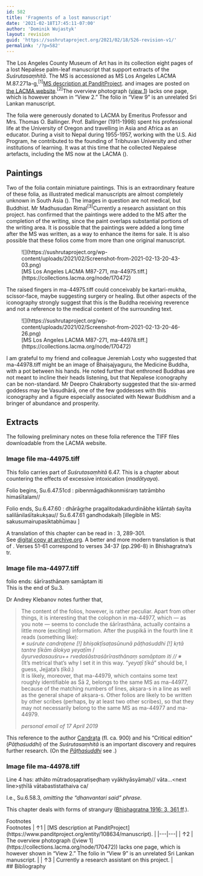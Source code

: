 ```yaml
---
id: 582
title: 'Fragments of a lost manuscript'
date: '2021-02-18T17:45:11-07:00'
author: 'Dominik Wujastyk'
layout: revision
guid: 'https://sushrutaproject.org/2021/02/18/526-revision-v1/'
permalink: '/?p=582'
---
```


The Los Angeles County Museum of Art has in its collection eight pages of a lost Nepalese palm-leaf manuscript that support extracts of the *Suśrutasaṃhitā*. The MS is accessioned as MS Los Angeles LACMA M.87.271a-g,<span class="footnote_referrer"><a onclick="footnote_moveToReference_582_420('footnote_plugin_reference_582_420_1');" onkeypress="footnote_moveToReference_582_420('footnote_plugin_reference_582_420_1');" role="button" tabindex="0"><sup class="footnote_plugin_tooltip_text" id="footnote_plugin_tooltip_582_420_1">\[1\]</sup></a><span class="footnote_tooltip" id="footnote_plugin_tooltip_text_582_420_1">[MS description at PanditProject](https://www.panditproject.org/entity/108634/manuscript).</span></span><script type="text/javascript"> jQuery('#footnote_plugin_tooltip_582_420_1').tooltip({ tip: '#footnote_plugin_tooltip_text_582_420_1', tipClass: 'footnote_tooltip', effect: 'fade', predelay: 0, fadeInSpeed: 200, delay: 400, fadeOutSpeed: 200, position: 'top center', relative: true, offset: [-7, 0], });</script> and images are posted on [the LACMA website](https://collections.lacma.org/node/170472).<span class="footnote_referrer"><a onclick="footnote_moveToReference_582_420('footnote_plugin_reference_582_420_2');" onkeypress="footnote_moveToReference_582_420('footnote_plugin_reference_582_420_2');" role="button" tabindex="0"><sup class="footnote_plugin_tooltip_text" id="footnote_plugin_tooltip_582_420_2">\[2\]</sup></a><span class="footnote_tooltip" id="footnote_plugin_tooltip_text_582_420_2">The overview photograph ([view 1](https://collections.lacma.org/node/170472)) lacks one page, which is however shown in “View 2.” The folio in “View 9” is an unrelated Sri Lankan manuscript.</span></span><script type="text/javascript"> jQuery('#footnote_plugin_tooltip_582_420_2').tooltip({ tip: '#footnote_plugin_tooltip_text_582_420_2', tipClass: 'footnote_tooltip', effect: 'fade', predelay: 0, fadeInSpeed: 200, delay: 400, fadeOutSpeed: 200, position: 'top center', relative: true, offset: [-7, 0], });</script>

The folia were generously donated to LACMA by Emeritus Professor and Mrs. Thomas O. Ballinger. Prof. Ballinger (1911-1998) spent his professional life at the University of Oregon and travelling in Asia and Africa as an educator. During a visit to Nepal during 1955-1957, working with the U.S. Aid Program, he contributed to the founding of Tribhuvan University and other institutions of learning. It was at this time that he collected Nepalese artefacts, including the MS now at the LACMA (<span class="zp-InText-zp-ID--2579494-KPUDGUPW--wp582 zp-InText-Citation loading" rel="{ 'pages': 'np', 'items': '{2579494:KPUDGUPW}', 'format': '%a%, %d%, %p%', 'brackets': '', 'etal': '', 'separator': '', 'and': '' }"></span>).

## Paintings

Two of the folia contain miniature paintings. This is an extraordinary feature of these folia, as illustrated medical manuscripts are almost completely unknown in South Asia (<span class="zp-InText-zp-ID--2579494-GB47GIRM--wp582 zp-InText-Citation loading" rel="{ 'pages': '202', 'items': '{2579494:GB47GIRM}', 'format': '%a%, %d%, %p%', 'brackets': '', 'etal': '', 'separator': '', 'and': '' }"></span>). The images in question are not medical, but Buddhist. Mr Madhusudan Rimal<span class="footnote_referrer"><a onclick="footnote_moveToReference_582_420('footnote_plugin_reference_582_420_3');" onkeypress="footnote_moveToReference_582_420('footnote_plugin_reference_582_420_3');" role="button" tabindex="0"><sup class="footnote_plugin_tooltip_text" id="footnote_plugin_tooltip_582_420_3">\[3\]</sup></a><span class="footnote_tooltip" id="footnote_plugin_tooltip_text_582_420_3">Currently a research assistant on this project.</span></span><script type="text/javascript"> jQuery('#footnote_plugin_tooltip_582_420_3').tooltip({ tip: '#footnote_plugin_tooltip_text_582_420_3', tipClass: 'footnote_tooltip', effect: 'fade', predelay: 0, fadeInSpeed: 200, delay: 400, fadeOutSpeed: 200, position: 'top center', relative: true, offset: [-7, 0], });</script> has confirmed that the paintings were added to the MS after the completion of the writing, since the paint overlaps substantial portions of the writing area. It is possible that the paintings were added a long time after the MS was written, as a way to enhance the items for sale. It is also possible that these folios come from more than one original manuscript.

<div class="wp-block-image"><figure class="aligncenter size-large">![](https://sushrutaproject.org/wp-content/uploads/2021/02/Screenshot-from-2021-02-13-20-43-03.png)<figcaption>[MS Los Angeles LACMA M87-271, ma-44975.tiff.](https://collections.lacma.org/node/170472)</figcaption></figure></div>The raised fingers in ma-44975.tiff could conceivably be kartari-mukha, scissor-face, maybe suggesting surgery or healing. But other aspects of the iconography strongly suggest that this is the Buddha receiving reverence and not a reference to the medical content of the surrounding text.

<div class="wp-block-image"><figure class="aligncenter size-large">![](https://sushrutaproject.org/wp-content/uploads/2021/02/Screenshot-from-2021-02-13-20-46-26.png)<figcaption>[MS Los Angeles LACMA M87-271, ma-44978.tiff.](https://collections.lacma.org/node/170472)</figcaption></figure></div>I am grateful to my friend and colleague Jeremiah Losty who suggested that ma-44978.tiff might be an image of Bhaiṣajyaguru, the Medicine Buddha, with a pot between his hands. He noted further that enthroned Buddhas are not meant to incline their heads listening, but that Nepalese iconography can be non-standard. Mr Deepro Chakraborty suggested that the six-armed goddess may be Vasudhārā, one of the few goddesses with this iconography and a figure especially associated with Newar Buddhism and a bringer of abundance and prosperity.

## Extracts

The following preliminary notes on these folia reference the TIFF files downloadable from the LACMA website.

### Image file ma-44975.tiff

This folio carries part of *Suśrutasaṃhitā* 6.47. This is a chapter about countering the effects of excessive intoxication (*madātyaya*).

Folio begins, Su.6.47.51cd <span class="zp-InText-zp-ID--2579494-TX8G8ZSN--wp582 zp-InText-Citation loading" rel="{ 'pages': '746', 'items': '{2579494:TX8G8ZSN}', 'format': '(%a%, %d%, %p%)', 'brackets': '', 'etal': '', 'separator': '', 'and': '' }"></span>: pibenmāgadhikonmiśraṃ tatrāmbho himaśītalam//

Folio ends, Su.6.47.60 <span class="zp-InText-zp-ID--2579494-TX8G8ZSN--wp582 zp-InText-Citation loading" rel="{ 'pages': '747', 'items': '{2579494:TX8G8ZSN}', 'format': '(%a%, %d%, %p%)', 'brackets': '', 'etal': '', 'separator': '', 'and': '' }"></span>: dhārāgṛhe pragalitodakadurdinābhe klāntaḥ śayīta salilānilaśītakukṣau// Su.6.47.61 gandhodakaiḥ \[illegible in MS: sakusumairupasiktabhūmau \]

A translation of this chapter can be read in <span class="zp-InText-zp-ID--2579494-VDD2TMTE--wp582 zp-InText-Citation loading" rel="{ 'pages': 'np', 'items': '{2579494:VDD2TMTE}', 'format': '%a%, %d%, %p%', 'brackets': '', 'etal': '', 'separator': '', 'and': '' }"></span>: 3, 289-301.  
See [digital copy at archive.org](https://archive.org/stream/b24758619_0003#page/288/mode/2up). A better and more modern translation is that of <span class="zp-InText-zp-ID--2579494-ACX9XSMC--wp582 zp-InText-Citation loading" rel="{ 'pages': 'np', 'items': '{2579494:ACX9XSMC}', 'format': '%a%, %d%, %p%', 'brackets': '', 'etal': '', 'separator': '', 'and': '' }"></span>. Verses 51-61 correspond to verses 34-37 (pp.296-8) in Bhishagratna’s tr.

### Image file ma-44977.tiff

folio ends: śārīrasthānaṃ samāptam iti  
This is the end of Su.3.

Dr Andrey Klebanov notes further that,

> The content of the folios, however, is rather peculiar. Apart from other things, it is interesting that the colophon in ma-44977, which — as you note — seems to conclude the śārīrasthāna, actually contains a little more (exciting) information. After the puṣpikā in the fourth line it reads (something like):   
> *※ suśrute candraṭene \[!\] bhiṣakṭīsaṭasūnunā pāṭhaśuddhi \[!\] kṛtā tantre ṭīkām ālokya yeyaṭīm* /   
> *āyurvedasauśru++ rvedaśāstraśārīrasthānaṃ samāptam iti // ※*  
> (It’s metrical that’s why I set it in this way. “*yeyaṭī ṭīkā*” should be, I guess, Jejjaṭa’s *ṭīkā*.)  
> It is likely, moreover, that ma-44979, which contains some text roughly identifiable as Śā 2, belongs to the same MS as ma-44977, because of the matching numbers of lines, akṣara-s in a line as well as the general shape of akṣara-s. Other folios are likely to be written by other scribes (perhaps, by at least two other scribes), so that they may not necessarily belong to the same MS as ma-44977 and ma-44979.
> 
> <cite>personal email of 17 April 2019</cite>

This reference to the author [Candraṭa](https://www.panditproject.org/entity/40937/person) (fl. ca. 900) and his “Critical edition” (*Pāṭhaśuddhi*) of the *Suśrutasaṃhitā* is an important discovery and requires further research. (On the *[Pāṭhaśuddhi](https://www.panditproject.org/entity/108174/work)* see <span class="zp-InText-zp-ID--2579494-N9ANTLPZ--wp582 zp-InText-Citation loading" rel="{ 'pages': 'IIA-123', 'items': '{2579494:N9ANTLPZ}', 'format': '%a%, %d%, %p%', 'brackets': '', 'etal': '', 'separator': '', 'and': '' }"></span>.)

### Image file ma-44978.tiff

Line 4 has: athāto mūtradoṣapratiṣeḍhaṃ vyākhyāsyāmaḥ// vāta…&lt;next line&gt;ṣṭhīlā vātabastistathaiva ca/

I.e., Su.6.58.3, *omitting the “dhanvantari said” phrase.*

This chapter deals with forms of strangury ([Bhishagratna 1916: 3, 361 ff](https://archive.org/stream/b24758619_0003#page/360/mode/2up).).

<div class="speaker-mute footnotes_reference_container"><div class="footnote_container_prepare"><span class="footnote_reference_container_label pointer" onclick="footnote_expand_collapse_reference_container_582_420();" role="button" tabindex="0">Footnotes</span><span class="footnote_reference_container_collapse_button" onclick="footnote_expand_collapse_reference_container_582_420();" role="button" style="display: none;" tabindex="0">\[<a id="footnote_reference_container_collapse_button_582_420">+</a>\]</span>

</div><div id="footnote_references_container_582_420" style="">Footnotes
| <a class="footnote_backlink" id="footnote_plugin_reference_582_420_1"><span class="footnote_index_arrow">↑</span>1</a> | [MS description at PanditProject](https://www.panditproject.org/entity/108634/manuscript). |
|---|---|
| <a class="footnote_backlink" id="footnote_plugin_reference_582_420_2"><span class="footnote_index_arrow">↑</span>2</a> | The overview photograph ([view 1](https://collections.lacma.org/node/170472)) lacks one page, which is however shown in “View 2.” The folio in “View 9” is an unrelated Sri Lankan manuscript. |
| <a class="footnote_backlink" id="footnote_plugin_reference_582_420_3"><span class="footnote_index_arrow">↑</span>3</a> | Currently a research assistant on this project. |

 </div></div><script type="text/javascript"> function footnote_expand_reference_container_582_420() { jQuery('#footnote_references_container_582_420').show(); jQuery('#footnote_reference_container_collapse_button_582_420').text('−'); } function footnote_collapse_reference_container_582_420() { jQuery('#footnote_references_container_582_420').hide(); jQuery('#footnote_reference_container_collapse_button_582_420').text('+'); } function footnote_expand_collapse_reference_container_582_420() { if (jQuery('#footnote_references_container_582_420').is(':hidden')) { footnote_expand_reference_container_582_420(); } else { footnote_collapse_reference_container_582_420(); } } function footnote_moveToReference_582_420(p_str_TargetID) { footnote_expand_reference_container_582_420(); var l_obj_Target = jQuery('#' + p_str_TargetID); if (l_obj_Target.length) { jQuery( 'html, body' ).delay( 0 ); jQuery('html, body').animate({ scrollTop: l_obj_Target.offset().top - window.innerHeight * 0.2 }, 380); } } function footnote_moveToAnchor_582_420(p_str_TargetID) { footnote_expand_reference_container_582_420(); var l_obj_Target = jQuery('#' + p_str_TargetID); if (l_obj_Target.length) { jQuery( 'html, body' ).delay( 0 ); jQuery('html, body').animate({ scrollTop: l_obj_Target.offset().top - window.innerHeight * 0.2 }, 380); } }</script>## Bibliography

<div class="zp-Zotpress zp-Zotpress-InTextBib wp-block-group zp-Post-582" id="zp-InTextBib-zotpress-d96d920f90a0e80afb1b74d4c8cdf1f9"> <span class="ZP_ITEM_KEY" style="display: none;">{2579494:KPUDGUPW};{2579494:GB47GIRM};{2579494:TX8G8ZSN};{2579494:TX8G8ZSN};{2579494:VDD2TMTE};{2579494:ACX9XSMC};{2579494:N9ANTLPZ}</span> <span class="ZP_STYLE" style="display: none;">chicago-author-date</span> <span class="ZP_SORTBY" style="display: none;">creator</span> <span class="ZP_ORDER" style="display: none;">asc</span> <span class="ZP_TITLE" style="display: none;"></span> <span class="ZP_SHOWIMAGE" style="display: none;"></span> <span class="ZP_SHOWTAGS" style="display: none;"></span> <span class="ZP_DOWNLOADABLE" style="display: none;"></span> <span class="ZP_NOTES" style="display: none;"></span> <span class="ZP_ABSTRACT" style="display: none;"></span> <span class="ZP_CITEABLE" style="display: none;"></span> <span class="ZP_TARGET" style="display: none;"></span> <span class="ZP_URLWRAP" style="display: none;"></span> <span class="ZP_FORCENUM" style="display: none;">0</span> <span class="ZP_HIGHLIGHT" style="display: none;"></span> <span class="ZP_POSTID" style="display: none;">582</span><div class="zp-List loading"><div class="zp-SEO-Content"></div></div></div>